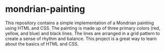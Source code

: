 # mondrian-painting
This repository contains a simple implementation of a Mondrian painting using HTML and CSS. The painting is made up of three primary colors (red, yellow, and blue) and black lines. The lines are arranged in a grid pattern to create a sense of rhythm and balance.  This project is a great way to learn about the basics of HTML and CSS.
